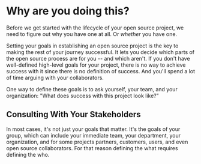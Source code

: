 # Why are you doing this?

Before we get started with the lifecycle of your open source project, we need to figure out why you have one at all.  Or *whether* you have one.

Setting your goals in establishing an open source project is the key to making the rest of your journey successful.  It lets you decide which parts of the open source process are for you -- and which aren't.  If you don't have well-defined high-level goals for your project, there is no way to achieve success with it since there is no definition of success.  And you'll spend a lot of time arguing with your collaborators.

One way to define these goals is to ask yourself, your team, and your organization: "What does success with this project look like?"

## Consulting With Your Stakeholders

In most cases, it's not just your goals that matter.  It's the goals of your group, which can include your immediate team, your department, your organization, and for some projects partners, customers, users, and even open source collaborators.  For that reason defining the what requires defining the who.

